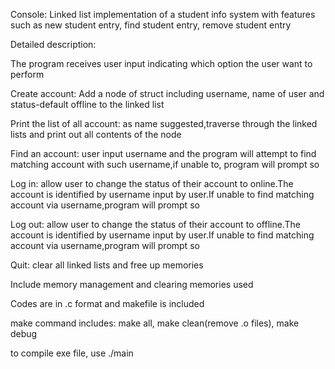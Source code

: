 Console: Linked list implementation of a student info system with features such as new student entry, find student entry, remove student entry

Detailed description:

The program receives user input indicating which option the user want to perform

Create account: Add a node of struct including username, name of user and status-default offline to the linked list

Print the list of all account: as name suggested,traverse through the linked lists and print out all contents of the node

Find an account: user input username and the program will attempt to find matching account with such username,if unable to, program will prompt so

Log in: allow user to change the status of their account to online.The account is identified by username input by user.If unable to find matching account via username,program will prompt so

Log out: allow user to change the status of their account to offline.The account is identified by username input by user.If unable to find matching account via username,program will prompt so

Quit: clear all linked lists and free up memories

Include memory management and clearing memories used

Codes are in .c format and makefile is included

make command includes: make all, make clean(remove .o files), make debug

to compile exe file, use ./main
